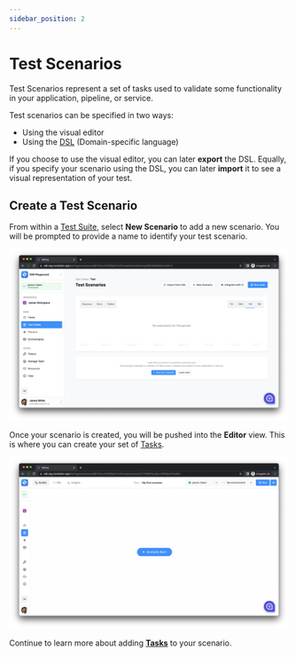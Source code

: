 ```yaml
---
sidebar_position: 2
---
```


# Test Scenarios

Test Scenarios represent a set of tasks used to validate some functionality in your application, pipeline, or service.

Test scenarios can be specified in two ways:

- Using the visual editor
- Using the [DSL](../dsl) (Domain-specific language)

If you choose to use the visual editor, you can later **export** the DSL. Equally, if you specify your scenario using the DSL, you can later **import** it to see a visual representation of your test.

## Create a Test Scenario

From within a [Test Suite](test-suites), select **New Scenario** to add a new scenario. You will be prompted to provide a name to identify your test scenario.&#x20;

![](<../../assets/image (85).png>)

Once your scenario is created, you will be pushed into the **Editor** view. This is where you can create your set of [Tasks](tasks/).

![](<../../assets/image (176).png>)

Continue to learn more about adding [**Tasks**](tasks/) to your scenario.
